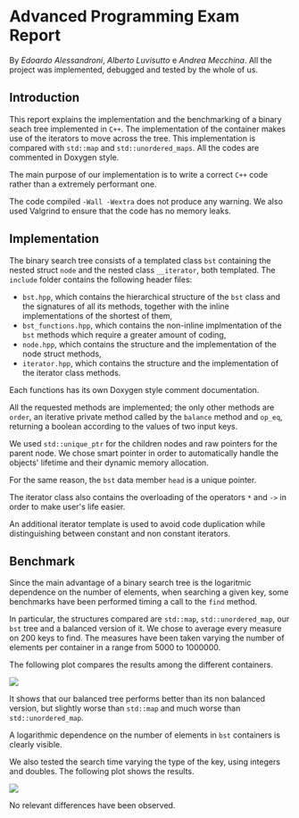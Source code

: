# Advanced Programming Exam Report

By *Edoardo Alessandroni*, *Alberto Luvisutto* e *Andrea Mecchina*. All the project was implemented, debugged and tested by the whole of us.

## Introduction

This report explains the implementation and the benchmarking of a binary seach tree implemented in `C++`. The implementation of the container makes use of the iterators to move across the tree. This implementation is compared with `std::map` and `std::unordered_maps`. All the codes are commented in Doxygen style. 

The main purpose of our implementation is to write a correct `C++` code rather than a extremely performant one. 

The code compiled `-Wall -Wextra` does not produce any warning. We also used Valgrind to ensure that the code has no memory leaks.

## Implementation

The binary search tree consists of a templated class `bst` containing the nested struct `node` and the nested class `__iterator`, both templated. The `include` folder contains the following header files:

+ `bst.hpp`, which contains the hierarchical structure of the `bst` class and the signatures of all its methods, together with the inline implementations of the shortest of them,
+ `bst_functions.hpp`, which contains the non-inline implmentation of the `bst` methods which require a greater amount of coding,
+ `node.hpp`, which contains the structure and the implementation of the node struct methods, 
+ `iterator.hpp`, which contains the structure and the implementation of the iterator class methods.

Each functions has its own Doxygen style comment documentation. 

All the requested methods are implemented; the only other methods are `order`, an iterative private method called by the `balance` method and `op_eq`, returning a boolean according to the values of two input keys.

We used `std::unique_ptr` for the children nodes and raw pointers for the parent node. We chose smart pointer in order to automatically handle the objects' lifetime and their dynamic memory allocation.

For the same reason, the `bst` data member `head` is a unique pointer.

The iterator class also contains the overloading of the operators `*` and `->` in order to make user's life easier. 

An additional iterator template is used to avoid code duplication while distinguishing between constant and non constant iterators. 

## Benchmark

Since the main advantage of a binary search tree is the logaritmic dependence on the number of elements, when searching a given key, some benchmarks have been performed timing a call to the `find` method.

In particular, the structures compared are `std::map`, `std::unordered_map`, our `bst` tree and a balanced version of it. We chose to average every measure on 200 keys to find. The measures have been taken varying the number of elements per container in a range from 5000 to 1000000. 

The following plot compares the results among the different containers.

![](/Users/Mec/Desktop/ap_exam/benchmark/benchmark_map.png)

It shows that our balanced tree performs better than its non balanced version, but slightly worse than `std::map` and much worse than `std::unordered_map`.

A logarithmic dependence on the number of elements in `bst` containers is clearly visible.

We also tested the search time varying the type of the key, using integers and doubles. The following plot shows the results.

![](/Users/Mec/Desktop/ap_exam/benchmark/benchmark_type.png)

No relevant differences have been observed.